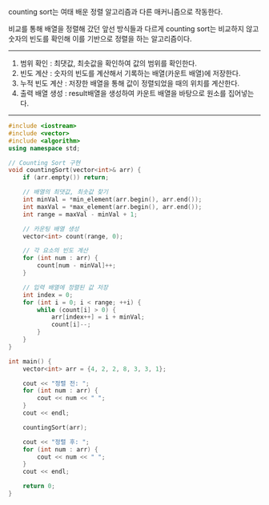 
counting sort는 여태 배운 정렬 알고리즘과 다른 매커니즘으로 작동한다.

비교를 통해 배열을 정렬해 갔던 앞선 방식들과 다르게 counting sort는 비교하지 않고 숫자의 빈도를 확인해 이를 기반으로 정렬을 하는 알고리즘이다.

---

1. 범위 확인 : 최댓값, 최솟값을 확인하여 값의 범위를 확인한다.
2. 빈도 계산 : 숫자의 빈도를 계산해서 기록하는 배열(카운트 배열)에 저장한다.
3. 누적 빈도 계산 : 저장한 배열을 통해 값이 정렬되었을 때의 위치를 계산한다.
4. 출력 배열 생성 : result배열을 생성하여 카운트 배열을 바탕으로 원소를 집어넣는다.

---


```c++
#include <iostream>
#include <vector>
#include <algorithm>
using namespace std;

// Counting Sort 구현
void countingSort(vector<int>& arr) {
    if (arr.empty()) return;

    // 배열의 최댓값, 최솟값 찾기
    int minVal = *min_element(arr.begin(), arr.end());
    int maxVal = *max_element(arr.begin(), arr.end());
    int range = maxVal - minVal + 1;

    // 카운팅 배열 생성
    vector<int> count(range, 0);

    // 각 요소의 빈도 계산
    for (int num : arr) {
        count[num - minVal]++;
    }

    // 입력 배열에 정렬된 값 저장
    int index = 0;
    for (int i = 0; i < range; ++i) {
        while (count[i] > 0) {
            arr[index++] = i + minVal;
            count[i]--;
        }
    }
}

int main() {
    vector<int> arr = {4, 2, 2, 8, 3, 3, 1};

    cout << "정렬 전: ";
    for (int num : arr) {
        cout << num << " ";
    }
    cout << endl;

    countingSort(arr);

    cout << "정렬 후: ";
    for (int num : arr) {
        cout << num << " ";
    }
    cout << endl;

    return 0;
}
```